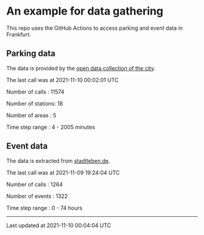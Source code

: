 # An example for data gathering

This repo uses the GitHub Actions to access parking and event data in Frankfurt.

## Parking data
The data is provided by the [open data collection of the city](https://www.offenedaten.frankfurt.de/).

The last call was at 2021-11-10 00:02:01 UTC

Number of calls   : 11574

Number of stations:    18

Number of areas   :     5

Time step range   :     4 -  2005 minutes


## Event data
The data is extracted from [stadtleben.de](https://stadtleben.de/frankfurt/).

The last call was at 2021-11-09 19:24:04 UTC

Number of calls   : 1264

Number of events  : 1322

Time step range   :    0 -   74 hours


----

Last updated at 2021-11-10 00:04:04 UTC
